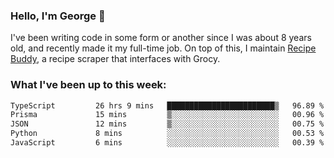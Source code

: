 ### Hello, I'm George 👋

I've been writing code in some form or another since I was about 8 years old, and recently made it my full-time job. On top of this, I maintain [Recipe Buddy](https://github.com/georgegebbett/recipe-buddy), a recipe scraper that interfaces with Grocy.  

<!--
**georgegebbett/georgegebbett** is a ✨ _special_ ✨ repository because its `README.md` (this file) appears on your GitHub profile.

Here are some ideas to get you started:

- 🔭 I’m currently working on ...
- 🌱 I’m currently learning ...
- 👯 I’m looking to collaborate on ...
- 🤔 I’m looking for help with ...
- 💬 Ask me about ...
- 📫 How to reach me: ...
- 😄 Pronouns: ...
- ⚡ Fun fact: ...
-->

### What I've been up to this week:
<!--START_SECTION:waka-->

```txt
TypeScript         26 hrs 9 mins   ████████████████████████▒   96.89 %
Prisma             15 mins         ▒░░░░░░░░░░░░░░░░░░░░░░░░   00.96 %
JSON               12 mins         ▒░░░░░░░░░░░░░░░░░░░░░░░░   00.75 %
Python             8 mins          ░░░░░░░░░░░░░░░░░░░░░░░░░   00.53 %
JavaScript         6 mins          ░░░░░░░░░░░░░░░░░░░░░░░░░   00.39 %
```

<!--END_SECTION:waka-->
